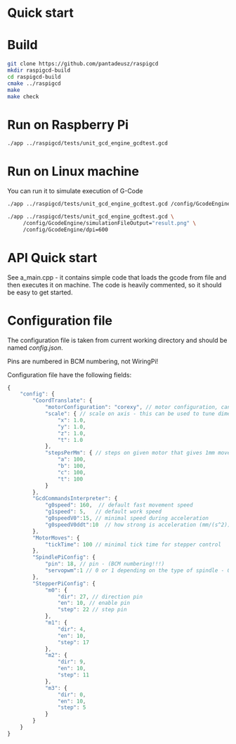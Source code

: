 # Quick start


# Build

```bash
git clone https://github.com/pantadeusz/raspigcd
mkdir raspigcd-build
cd raspigcd-build
cmake ../raspigcd
make
make check
```

# Run on Raspberry Pi

```bash
./app ../raspigcd/tests/unit_gcd_engine_gcdtest.gcd
```

# Run on Linux machine

You can run it to simulate execution of G-Code

```bash
./app ../raspigcd/tests/unit_gcd_engine_gcdtest.gcd /config/GcodeEngine/simulationFileOutput="result.png"
```

```bash
./app ../raspigcd/tests/unit_gcd_engine_gcdtest.gcd \
     /config/GcodeEngine/simulationFileOutput="result.png" \
     /config/GcodeEngine/dpi=600
```

# API Quick start

See a_main.cpp - it contains simple code that loads the gcode from file and then executes it 
on machine. The code is heavily commented, so it should be easy to get started.

# Configuration file

The configuration file is taken from current working directory and should be named *config.json*.

Pins are numbered in BCM numbering, not WiringPi!

Configuration file have the following fields:

```javascript
{
    "config": {
        "CoordTranslate": {
            "motorConfiguration": "corexy", // motor configuration, can be also simple
            "scale": { // scale on axis - this can be used to tune dimensions, can be negative
                "x": 1.0,
                "y": 1.0,
                "z": 1.0,
                "t": 1.0
            },
            "stepsPerMm": { // steps on given motor that gives 1mm movement
                "a": 100,
                "b": 100,
                "c": 100,
                "t": 100
            }
        },
        "GcdCommandsInterpreter": {
            "g0speed": 160,  // default fast movement speed
            "g1speed": 5,   // default work speed
            "g0speedV0":15, // minimal speed during acceleration
            "g0speedV0ddt":10  // how strong is acceleration (mm/(s^2))
        },
        "MotorMoves": {
            "tickTime": 100 // minimal tick time for stepper control
        },
        "SpindlePiConfig": {
            "pin": 18, // pin - (BCM numbering!!!)
            "servopwm":1 // 0 or 1 depending on the type of spindle - 0: on/off, 1: ESC controller
        },
        "StepperPiConfig": {
            "m0": {
                "dir": 27, // direction pin
                "en": 10, // enable pin
                "step": 22 // step pin
            },
            "m1": {
                "dir": 4,
                "en": 10,
                "step": 17
            },
            "m2": {
                "dir": 9,
                "en": 10,
                "step": 11
            },
            "m3": {
                "dir": 0,
                "en": 10,
                "step": 5
            }
        }
    }
}
```
